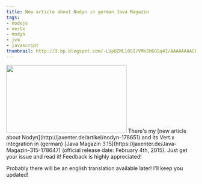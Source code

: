 ```yaml
---
title: New article about Nodyn in german Java Magazin
tags:
- nodejs
- vertx
- nodyn
- jvm
- javascript
thumbnail: http://3.bp.blogspot.com/-LUpUZMLl0SI/VMs5HGGSq4I/AAAAAAAACB0/NsiAGhOEues/s72-c/2015-01-30%2B08.50.57.jpg
---
```


<img src="http://3.bp.blogspot.com/-LUpUZMLl0SI/VMs5HGGSq4I/AAAAAAAACB0/NsiAGhOEues/s1600/2015-01-30%2B08.50.57.jpg" class="postimg" style="width: 320px; height: 180px"/>
There's my [new article about Nodyn](http://jaxenter.de/artikel/nodyn-178651) and its Vert.x integration in (german) [Java Magazin 3.15](https://jaxenter.de/Java-Magazin-315-178647) (official release date: February 4th, 2015). Just get your issue and read it! Feedback is highly appreciated!

Probably there will be an english translation available later! I'll keep you updated!
